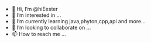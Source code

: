 - 👋 Hi, I’m @hiEester
- 👀 I’m interested in ...
- 🌱 I’m currently learning java,phyton,cpp,api and more...
- 💞️ I’m looking to collaborate on ...
- 📫 How to reach me ...

<!---
hiEester/hiEester is a ✨ special ✨ repository because its `README.md` (this file) appears on your GitHub profile.
You can click the Preview link to take a look at your changes.
--->
